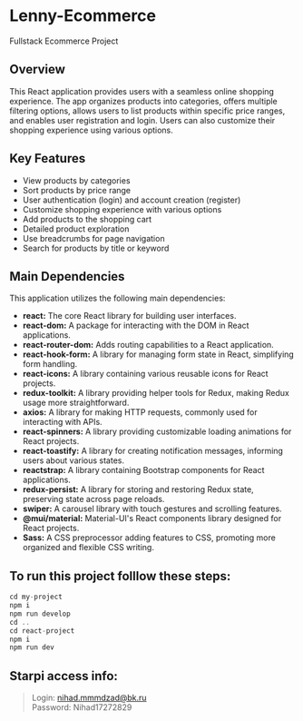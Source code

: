 # Lenny-Ecommerce
Fullstack Ecommerce Project
## Overview
This React application provides users with a seamless online shopping experience. The app organizes products into categories, offers multiple filtering options, allows users to list products within specific price ranges, and enables user registration and login. Users can also customize their shopping experience using various options.

## Key Features
- View products by categories
- Sort products by price range
- User authentication (login) and account creation (register)
- Customize shopping experience with various options
- Add products to the shopping cart
- Detailed product exploration
- Use breadcrumbs for page navigation
- Search for products by title or keyword

## Main Dependencies

This application utilizes the following main dependencies:
- **react:** The core React library for building user interfaces.
- **react-dom:** A package for interacting with the DOM in React applications.
- **react-router-dom:** Adds routing capabilities to a React application.
- **react-hook-form:** A library for managing form state in React, simplifying form handling.
- **react-icons:** A library containing various reusable icons for React projects.
- **redux-toolkit:** A library providing helper tools for Redux, making Redux usage more straightforward.
- **axios:** A library for making HTTP requests, commonly used for interacting with APIs.
- **react-spinners:** A library providing customizable loading animations for React projects.
- **react-toastify:** A library for creating notification messages, informing users about various states.
- **reactstrap:** A library containing Bootstrap components for React applications.
- **redux-persist:** A library for storing and restoring Redux state, preserving state across page reloads.
- **swiper:** A carousel library with touch gestures and scrolling features.
- **@mui/material:** Material-UI's React components library designed for React projects.
- **Sass:** A CSS preprocessor adding features to CSS, promoting more organized and flexible CSS writing.

## To run this project folllow these steps:
```js
cd my-project
npm i
npm run develop
cd ..
cd react-project
npm i
npm run dev
```

## Starpi access info:

> Login: nihad.mmmdzad@bk.ru <br>
> Password: Nihad17272829
